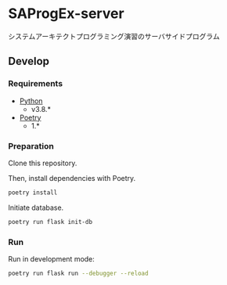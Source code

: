 # SAProgEx-server

システムアーキテクトプログラミング演習のサーバサイドプログラム

## Develop

### Requirements

- [Python](https://www.python.org/)
  - v3.8.\*
- [Poetry](https://python-poetry.org/)
  - 1.\*

### Preparation

Clone this repository.

Then, install dependencies with Poetry.

```sh
poetry install
```

Initiate database.

```sh
poetry run flask init-db
```

### Run

Run in development mode:

```sh
poetry run flask run --debugger --reload
```

